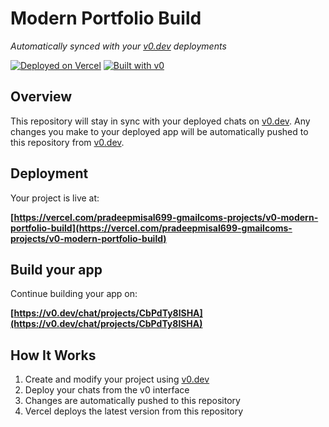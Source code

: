 # Modern Portfolio Build

*Automatically synced with your [v0.dev](https://v0.dev) deployments*

[![Deployed on Vercel](https://img.shields.io/badge/Deployed%20on-Vercel-black?style=for-the-badge&logo=vercel)](https://vercel.com/pradeepmisal699-gmailcoms-projects/v0-modern-portfolio-build)
[![Built with v0](https://img.shields.io/badge/Built%20with-v0.dev-black?style=for-the-badge)](https://v0.dev/chat/projects/CbPdTy8lSHA)

## Overview

This repository will stay in sync with your deployed chats on [v0.dev](https://v0.dev).
Any changes you make to your deployed app will be automatically pushed to this repository from [v0.dev](https://v0.dev).

## Deployment

Your project is live at:

**[https://vercel.com/pradeepmisal699-gmailcoms-projects/v0-modern-portfolio-build](https://vercel.com/pradeepmisal699-gmailcoms-projects/v0-modern-portfolio-build)**

## Build your app

Continue building your app on:

**[https://v0.dev/chat/projects/CbPdTy8lSHA](https://v0.dev/chat/projects/CbPdTy8lSHA)**

## How It Works

1. Create and modify your project using [v0.dev](https://v0.dev)
2. Deploy your chats from the v0 interface
3. Changes are automatically pushed to this repository
4. Vercel deploys the latest version from this repository
